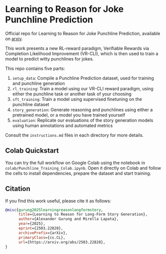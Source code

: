 # Learning to Reason for Joke Punchline Prediction

Official repo for Learning to Reason for Joke Punchline Prediction, available on [arxiv](https://arxiv.org/abs/2503.22828).

This work presents a new RL-reward paradigm, Verifiable Rewards via Completion Likelihood Improvement (VR-CLI), which is then used to train a model to predict witty punchlines for jokes.

This repo contains five parts:

1. `setup_data`: Compile a Punchline Prediction dataset, used for training and punchline generation
2. `rl_training`: Train a model using our VR-CLI reward paradigm, using either the punchline task or another task of your choosing
3. `sft_training`: Train a model using supervised finetuning on the punchline dataset
4. `story_generation`: Generate reasoning and punchlines using either a pretrained model, or a model you have trained yourself
5. `evaluation`: Replicate our evaluations of the story generation models using human annotations and automated metrics

Consult the `instructions.md` files in each directory for more details.

## Colab Quickstart

You can try the full workflow on Google Colab using the notebook in
`colab/Punchline_Training_Colab.ipynb`. Open it directly on Colab and
follow the cells to install dependencies, prepare the dataset and start
training.

## Citation

If you find this work useful, please cite it as follows:

```bibtex
@misc{gurung2025learningreasonlongformstory,
      title={Learning to Reason for Long-Form Story Generation}, 
      author={Alexander Gurung and Mirella Lapata},
      year={2025},
      eprint={2503.22828},
      archivePrefix={arXiv},
      primaryClass={cs.CL},
      url={https://arxiv.org/abs/2503.22828}, 
}
```
